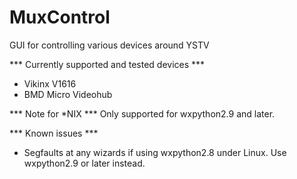 
MuxControl
==========

GUI for controlling various devices around YSTV

*** Currently supported and tested devices ***
- Vikinx V1616
- BMD Micro Videohub


*** Note for *NIX ***
Only supported for wxpython2.9 and later.

*** Known issues ***
- Segfaults at any wizards if using wxpython2.8 under Linux. Use wxpython2.9 or later instead.